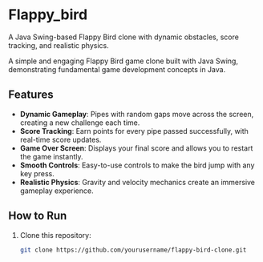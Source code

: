 # Flappy_bird
A Java Swing-based Flappy Bird clone with dynamic obstacles, score tracking, and realistic physics.

A simple and engaging Flappy Bird game clone built with Java Swing, demonstrating fundamental game development concepts in Java.

## Features
- **Dynamic Gameplay**: Pipes with random gaps move across the screen, creating a new challenge each time.
- **Score Tracking**: Earn points for every pipe passed successfully, with real-time score updates.
- **Game Over Screen**: Displays your final score and allows you to restart the game instantly.
- **Smooth Controls**: Easy-to-use controls to make the bird jump with any key press.
- **Realistic Physics**: Gravity and velocity mechanics create an immersive gameplay experience.

## How to Run
1. Clone this repository:
   ```bash
   git clone https://github.com/yourusername/flappy-bird-clone.git
